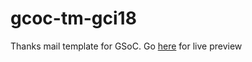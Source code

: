 # gcoc-tm-gci18
Thanks mail template for GSoC.
Go [here](https://riskycase.github.io/gcoc-tm-gci18/gsoc.html) for live preview

